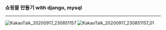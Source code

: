 ### 쇼핑몰 만들기 with django, mysql
***
![KakaoTalk_20200917_230851157](https://user-images.githubusercontent.com/69666784/93483113-6fa9b100-f93b-11ea-86ab-f9df81cb22b5.jpg)
![KakaoTalk_20200917_230851157_01](https://user-images.githubusercontent.com/69666784/93483119-720c0b00-f93b-11ea-968e-9fe4f904ef93.jpg)
